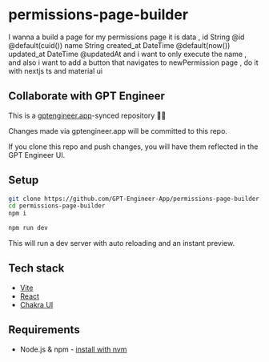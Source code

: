 # permissions-page-builder

I wanna a build a page for  my permissions page it is data ,   id            String      @id @default(cuid())
  name          String
  created_at    DateTime    @default(now())
  updated_at    DateTime    @updatedAt  and i want to only execute the name , and also  i want to add a button that navigates to newPermission page , do it with nextjs ts and material ui


## Collaborate with GPT Engineer

This is a [gptengineer.app](https://gptengineer.app)-synced repository 🌟🤖

Changes made via gptengineer.app will be committed to this repo.

If you clone this repo and push changes, you will have them reflected in the GPT Engineer UI.

## Setup

```sh
git clone https://github.com/GPT-Engineer-App/permissions-page-builder.git
cd permissions-page-builder
npm i
```

```sh
npm run dev
```

This will run a dev server with auto reloading and an instant preview.

## Tech stack

- [Vite](https://vitejs.dev/)
- [React](https://react.dev/)
- [Chakra UI](https://chakra-ui.com/)

## Requirements

- Node.js & npm - [install with nvm](https://github.com/nvm-sh/nvm#installing-and-updating)
